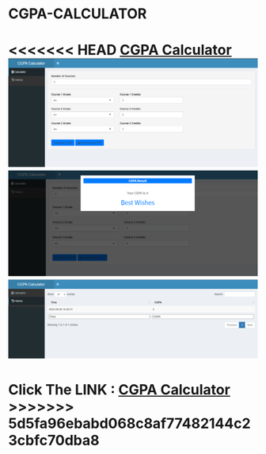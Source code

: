 # CGPA-CALCULATOR

<<<<<<< HEAD
<a href="https://cgpacalculator.shinyapps.io/cgpa/" target="_blank">CGPA Calculator</a>
<img src="cgpacal.png" alt="Description of the image">
<img src="cgpacal2.png" alt="Description of the image">
<img src="history.png" alt="Description of the image">
=======
<h1> Click The LINK : <a href="https://cgpacalculator.shinyapps.io/cgpa/" target="_blank">CGPA Calculator</a>
>>>>>>> 5d5fa96ebabd068c8af77482144c23cbfc70dba8
